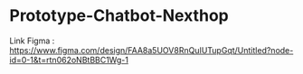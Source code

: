 # Prototype-Chatbot-Nexthop
Link Figma : https://www.figma.com/design/FAA8a5UOV8RnQuIUTupGqt/Untitled?node-id=0-1&t=rtn062oNBtBBC1Wg-1
